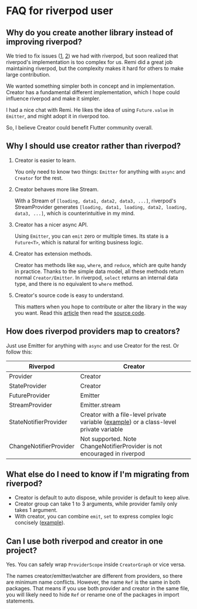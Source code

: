 # FAQ for riverpod user

## Why do you create another library instead of improving riverpod?

We tried to fix issues
([1](https://github.com/rrousselGit/riverpod/issues/1292),
[2](https://github.com/rrousselGit/riverpod/issues/1310)) we had with riverpod,
but soon realized that riverpod's implementation is too complex for us. Remi did
a great job maintaining riverpod, but the complexity makes it hard for others to
make large contribution. 

We wanted something simpler both in concept and in implementation. Creator has a
fundamental different implementation, which I hope could influence riverpod and
make it simpler.

I had a nice chat with Remi. He likes the idea of using `Future.value` in
`Emitter`, and might adopt it in riverpod too.

So, I believe Creator could benefit Flutter community overall.

## Why I should use creator rather than riverpod?

1. Creator is easier to learn.

   You only need to know two things: `Emitter` for anything with `async` and
   `Creator` for the rest.

2. Creator behaves more like Stream.

   With a Stream of `[loading, data1, data2, data3, ...]`, riverpod's StreamProvider
   generates `[loading, data1, loading, data2, loading, data3, ...]`, which is
   counterintuitive in my mind.

3. Creator has a nicer async API.

   Using `Emitter`, you can `emit` zero or multiple times. Its state is a `Future<T>`,
   which is natural for writing business logic.
  
4. Creator has extension methods.

   Creator has methods like `map`, `where`, and `reduce`, which are quite handy
   in practice. Thanks to the simple data model, all these methods return normal
   `Creator/Emitter`. In riverpod, `select` returns an internal data type, and there is
   no equivalent to `where` method.

5. Creator's source code is easy to understand.
   
   This matters when you hope to contribute or alter the library in the way you
   want. Read this
   [article](https://medium.com/@terryl1900/create-a-flutter-state-management-library-with-100-lines-of-code-e80bd865f4bd)
   then read the [source
   code](https://github.com/terryl1900/creator#read-source-code).
   
## How does riverpod providers map to creators?

Just use Emitter for anything with `async` and use Creator for the rest. Or follow this:

| Riverpod  | Creator |
| ------------- | ------------- |
| Provider  | Creator  |
| StateProvider | Creator |
| FutureProvider | Emitter |
| StreamProvider | Emitter.stream  |
| StateNotifierProvider  | Creator with a file-level private variable ([example](https://dartpad.dev/?id=1a4c338fdf8ef7c4af8f80ddff88f4ec)) or a class-level private variable |
| ChangeNotifierProvider | Not supported. Note ChangeNotifierProvider is not encouraged in riverpod  |

## What else do I need to know if I'm migrating from riverpod?

* Creator is default to auto dispose, while provider is default to keep alive.
* Creator group can take 1 to 3 arguments, while provider family only takes 1 argument.
* With creator, you can combine `emit`, `set` to express complex logic concisely ([example](https://dartpad.dev/?id=a6d82a6bb955fa4f42ff50b6c6d90d34)).

## Can I use both riverpod and creator in one project?

Yes. You can safely wrap `ProviderScope` inside `CreatorGraph` or vice versa.

The names creator/emitter/watcher are different from providers, so there are
minimum name conflicts. However, the name `Ref` is the same in both packages.
That means if you use both provider and creator in the same file, you will
likely need to hide `Ref` or rename one of the packages in import statements.
